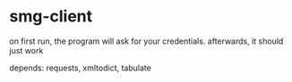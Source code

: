 # smg-client

on first run, the program will ask for your credentials. afterwards, it should just work

depends: requests, xmltodict, tabulate